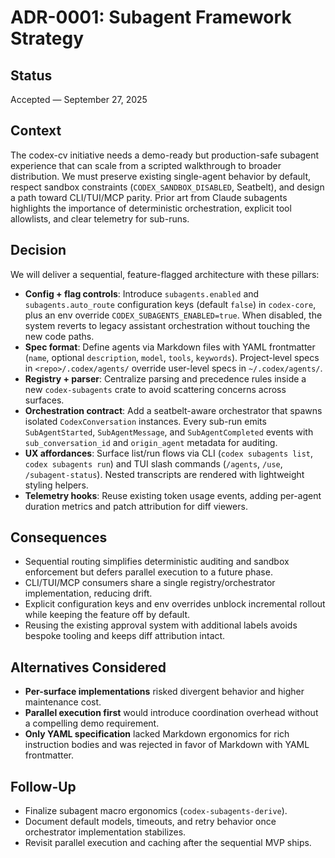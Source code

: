 # ADR-0001: Subagent Framework Strategy

## Status

Accepted — September 27, 2025

## Context

The codex-cv initiative needs a demo-ready but production-safe subagent experience that can scale from a scripted walkthrough to broader distribution. We must preserve existing single-agent behavior by default, respect sandbox constraints (`CODEX_SANDBOX_DISABLED`, Seatbelt), and design a path toward CLI/TUI/MCP parity. Prior art from Claude subagents highlights the importance of deterministic orchestration, explicit tool allowlists, and clear telemetry for sub-runs.

## Decision

We will deliver a sequential, feature-flagged architecture with these pillars:

- **Config + flag controls**: Introduce `subagents.enabled` and `subagents.auto_route` configuration keys (default `false`) in `codex-core`, plus an env override `CODEX_SUBAGENTS_ENABLED=true`. When disabled, the system reverts to legacy assistant orchestration without touching the new code paths.
- **Spec format**: Define agents via Markdown files with YAML frontmatter (`name`, optional `description`, `model`, `tools`, `keywords`). Project-level specs in `<repo>/.codex/agents/` override user-level specs in `~/.codex/agents/`.
- **Registry + parser**: Centralize parsing and precedence rules inside a new `codex-subagents` crate to avoid scattering concerns across surfaces.
- **Orchestration contract**: Add a seatbelt-aware orchestrator that spawns isolated `CodexConversation` instances. Every sub-run emits `SubAgentStarted`, `SubAgentMessage`, and `SubAgentCompleted` events with `sub_conversation_id` and `origin_agent` metadata for auditing.
- **UX affordances**: Surface list/run flows via CLI (`codex subagents list`, `codex subagents run`) and TUI slash commands (`/agents`, `/use`, `/subagent-status`). Nested transcripts are rendered with lightweight styling helpers.
- **Telemetry hooks**: Reuse existing token usage events, adding per-agent duration metrics and patch attribution for diff viewers.

## Consequences

- Sequential routing simplifies deterministic auditing and sandbox enforcement but defers parallel execution to a future phase.
- CLI/TUI/MCP consumers share a single registry/orchestrator implementation, reducing drift.
- Explicit configuration keys and env overrides unblock incremental rollout while keeping the feature off by default.
- Reusing the existing approval system with additional labels avoids bespoke tooling and keeps diff attribution intact.

## Alternatives Considered

- **Per-surface implementations** risked divergent behavior and higher maintenance cost.
- **Parallel execution first** would introduce coordination overhead without a compelling demo requirement.
- **Only YAML specification** lacked Markdown ergonomics for rich instruction bodies and was rejected in favor of Markdown with YAML frontmatter.

## Follow-Up

- Finalize subagent macro ergonomics (`codex-subagents-derive`).
- Document default models, timeouts, and retry behavior once orchestrator implementation stabilizes.
- Revisit parallel execution and caching after the sequential MVP ships.
